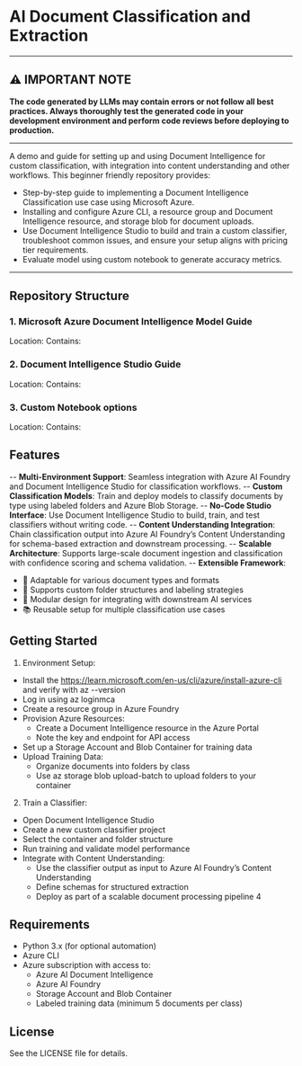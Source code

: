 # AI Document Classification and Extraction

---

## ⚠️ **IMPORTANT NOTE**
**The code generated by LLMs may contain errors or not follow all best practices. Always thoroughly test the generated code in your development environment and perform code reviews before deploying to production.**

---
A demo and guide for setting up and using Document Intelligence for custom classification, with integration into content understanding and other workflows. This beginner friendly repository provides:
- Step-by-step guide to implementing a Document Intelligence Classification use case using Microsoft Azure.
- Installing and configure Azure CLI, a resource group and Document Intelligence resource, and  storage blob for document uploads.
- Use Document Intelligence Studio to build and train a custom classifier, troubleshoot common issues, and ensure your setup aligns with pricing tier requirements.
- Evaluate model using custom notebook to generate accuracy metrics.
---

## Repository Structure

### 1. Microsoft Azure Document Intelligence Model Guide
Location: 
Contains:

### 2. Document Intelligence Studio Guide
Location:
Contains:

### 3. Custom Notebook options
Location:
Contains:

## Features
-- **Multi-Environment Support**: Seamless integration with Azure AI Foundry and Document Intelligence Studio for classification workflows.
-- **Custom Classification Models**: Train and deploy models to classify documents by type using labeled folders and Azure Blob Storage.
-- **No-Code Studio Interface**: Use Document Intelligence Studio to build, train, and test classifiers without writing code.
-- **Content Understanding Integration**: Chain classification output into Azure AI Foundry’s Content Understanding for schema-based extraction and downstream processing.
-- **Scalable Architecture**: Supports large-scale document ingestion and classification with confidence scoring and schema validation.
-- **Extensible Framework**:
  - 🔄 Adaptable for various document types and formats
  - 🎯 Supports custom folder structures and labeling strategies
  - 🧩 Modular design for integrating with downstream AI services
  - 📚 Reusable setup for multiple classification use cases

## Getting Started
1. Environment Setup:
  - Install the https://learn.microsoft.com/en-us/cli/azure/install-azure-cli and verify with az --version
  - Log in using az loginmca
  - Create a resource group in Azure Foundry
  - Provision Azure Resources:
    - Create a Document Intelligence resource in the Azure Portal
    - Note the key and endpoint for API access
  - Set up a Storage Account and Blob Container for training data
  - Upload Training Data:
    - Organize documents into folders by class 
    - Use az storage blob upload-batch to upload folders to your container
2. Train a Classifier:
  - Open Document Intelligence Studio
  - Create a new custom classifier project
  - Select the container and folder structure
  - Run training and validate model performance
  - Integrate with Content Understanding:
      - Use the classifier output as input to Azure AI Foundry’s Content Understanding
      - Define schemas for structured extraction
      - Deploy as part of a scalable document processing pipeline 4
        
## Requirements
- Python 3.x (for optional automation)
- Azure CLI
- Azure subscription with access to:
  - Azure AI Document Intelligence
  - Azure AI Foundry
  - Storage Account and Blob Container
  - Labeled training data (minimum 5 documents per class)
 
## License

See the LICENSE file for details.
